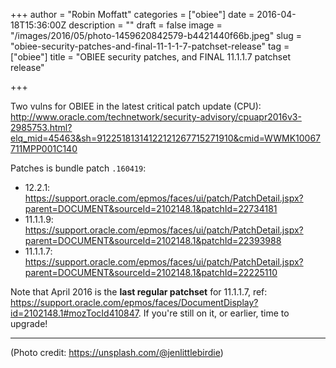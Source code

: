 +++
author = "Robin Moffatt"
categories = ["obiee"]
date = 2016-04-18T15:36:00Z
description = ""
draft = false
image = "/images/2016/05/photo-1459620842579-b4421440f66b.jpeg"
slug = "obiee-security-patches-and-final-11-1-1-7-patchset-release"
tag = ["obiee"]
title = "OBIEE security patches, and FINAL 11.1.1.7 patchset release"

+++

Two vulns for OBIEE in the latest critical patch update (CPU): http://www.oracle.com/technetwork/security-advisory/cpuapr2016v3-2985753.html?elq_mid=45463&sh=91225181314122121267715271910&cmid=WWMK10067711MPP001C140

Patches is bundle patch `.160419`:

* 12.2.1: https://support.oracle.com/epmos/faces/ui/patch/PatchDetail.jspx?parent=DOCUMENT&sourceId=2102148.1&patchId=22734181
* 11.1.1.9: https://support.oracle.com/epmos/faces/ui/patch/PatchDetail.jspx?parent=DOCUMENT&sourceId=2102148.1&patchId=22393988
* 11.1.1.7: https://support.oracle.com/epmos/faces/ui/patch/PatchDetail.jspx?parent=DOCUMENT&sourceId=2102148.1&patchId=22225110

Note that April 2016 is the **last regular patchset** for 11.1.1.7, ref: https://support.oracle.com/epmos/faces/DocumentDisplay?id=2102148.1#mozTocId410847. If you're still on it, or earlier, time to upgrade!

---
(Photo credit: https://unsplash.com/@jenlittlebirdie)
